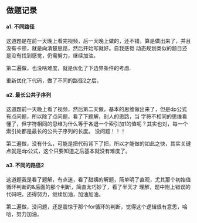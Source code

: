 ## 做题记录

#### a1. 不同路径

这道题是在前一天晚上看完视频，后一天晚上做的，还不错，算是做出来了，并且没有卡顿，就是向清楚思路，然后开始写就好。自我感觉
动态规划类似的题目还是没有找到感觉，仍需努力，继续加油。

第二遍做，也没啥难度，就是优化了下边界条件的考虑.

重新优化下代码，做了不同的路径2之后。

#### a2. 最长公共子序列

这道题前一天晚上看了视频，然后第二天做，基本的思维做出来了，但是dp公式有点问题，所以除了点问题，看了下题解，别人的思路，当
字符不相同的思维看懂了，但字符相同的思维为什么等于各退一个索引加1的值呢？其实也对，每一个索引处都是最长的公共子序列的长度。
没问题！！！

第二遍做，没有什么，可能是把代码背下了把，所以才能做的如此之快，其实关键点就是dp公式，这个只要知道之后基本就没有难度了。

#### a3. 不同的路径2

这道题我是看了题解，有点迷，看了甜姨的解题，简单明了直观，尤其那个初始值循环判断的&后面的那个判断，简直太巧妙了，看了半天才
理解，题中附上错误的代码吧，还得努力，继续加油，加油加油。

第二遍做，没问题，还是震惊于那个for循环的判断，觉得这个逻辑很有意思，哈哈，努力加油。